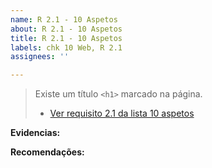 ```yaml
---
name: R 2.1 - 10 Aspetos
about: R 2.1 - 10 Aspetos
title: R 2.1 - 10 Aspetos
labels: chk 10 Web, R 2.1
assignees: ''

---
```


> Existe um título `<h1>` marcado na página.
> - [Ver requisito 2.1 da lista 10 aspetos](https://amagovpt.github.io/kit-selo/checklists/checklist-10aspetos#n21)

**Evidencias:**


**Recomendações:**
